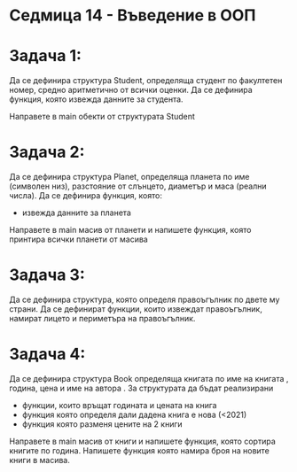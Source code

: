 # Седмица 14 - Въведение в ООП

Задача 1:
=
Да се дефинира структура Student, определяща студент по факултетен номер, средно аритметично от всички оценки. Да се дефинира функция, която извежда данните за студента.

Направете в main обекти от структурата Student

Задача 2:
=
Да се дефинира структура Planet, определяща планета по име (символен низ), разстояние от слънцето, диаметър и маса (реални числа). Да се дефинира функция, която:
 - извежда данните за планета

Направете в main масив от планети и напишете функция, която принтира всички планети от масива

Задача 3:
=
Да се дефинира структура, която определя правоъгълник по двете му страни. 
Да се дефинират функции, които извеждат правоъгълник,
намират лицето и периметъра на правоъгълник.

Задача 4:
=
Да се дефинира структура Book определяща книгата по име на книгата , година, цена и име на автора . За структурата да бъдат реализирани  
-	функции, които връщат годината и цената на книга
-	функция която определя дали дадена книга е нова (<2021)
-	функция която разменя цените на 2 книги 

Направете в main масив от книги и напишете функция, която сортира книгите по година.
Напишете функция която намира броя на новите книги в масива.
